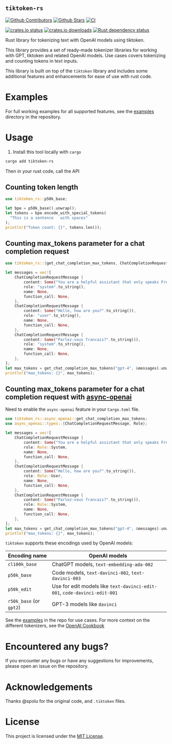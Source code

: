 ## `tiktoken-rs`

[![Github Contributors](https://img.shields.io/github/contributors/zurawiki/tiktoken-rs.svg)](https://github.com/zurawiki/tiktoken-rs/graphs/contributors)
[![Github Stars](https://img.shields.io/github/stars/zurawiki/tiktoken-rs.svg)](https://github.com/zurawiki/tiktoken-rs/stargazers)
[![CI](https://github.com/zurawiki/tiktoken-rs/actions/workflows/ci.yml/badge.svg)](https://github.com/zurawiki/tiktoken-rs/actions/workflows/ci.yml)

[![crates.io status](https://img.shields.io/crates/v/tiktoken-rs.svg)](https://crates.io/crates/tiktoken-rs)
[![crates.io downloads](https://img.shields.io/crates/d/tiktoken-rs.svg)](https://crates.io/crates/tiktoken-rs)
[![Rust dependency status](https://deps.rs/repo/github/zurawiki/tiktoken-rs/status.svg)](https://deps.rs/repo/github/zurawiki/tiktoken-rs)

Rust library for tokenizing text with OpenAI models using tiktoken.

This library provides a set of ready-made tokenizer libraries for working with GPT, tiktoken and related OpenAI models. Use cases covers tokenizing and counting tokens in text inputs.

This library is built on top of the `tiktoken` library and includes some additional features and enhancements for ease of use with rust code.

# Examples

For full working examples for all supported features, see the [examples](https://github.com/zurawiki/tiktoken-rs/tree/main/tiktoken-rs/examples) directory in the repository.

# Usage

1. Install this tool locally with `cargo`

```sh
cargo add tiktoken-rs
```

Then in your rust code, call the API

## Counting token length

```rust
use tiktoken_rs::p50k_base;

let bpe = p50k_base().unwrap();
let tokens = bpe.encode_with_special_tokens(
  "This is a sentence   with spaces"
);
println!("Token count: {}", tokens.len());
```

## Counting max_tokens parameter for a chat completion request

```rust
use tiktoken_rs::{get_chat_completion_max_tokens, ChatCompletionRequestMessage};

let messages = vec![
    ChatCompletionRequestMessage {
        content: Some("You are a helpful assistant that only speaks French.".to_string()),
        role: "system".to_string(),
        name: None,
        function_call: None,
    },
    ChatCompletionRequestMessage {
        content: Some("Hello, how are you?".to_string()),
        role: "user".to_string(),
        name: None,
        function_call: None,
    },
    ChatCompletionRequestMessage {
        content: Some("Parlez-vous francais?".to_string()),
        role: "system".to_string(),
        name: None,
        function_call: None,
    },
];
let max_tokens = get_chat_completion_max_tokens("gpt-4", &messages).unwrap();
println!("max_tokens: {}", max_tokens);
```

## Counting max_tokens parameter for a chat completion request with [async-openai](https://crates.io/crates/async-openai)

Need to enable the `async-openai` feature in your `Cargo.toml` file.

```rust
use tiktoken_rs::async_openai::get_chat_completion_max_tokens;
use async_openai::types::{ChatCompletionRequestMessage, Role};

let messages = vec![
    ChatCompletionRequestMessage {
        content: Some("You are a helpful assistant that only speaks French.".to_string()),
        role: Role::System,
        name: None,
        function_call: None,
    },
    ChatCompletionRequestMessage {
        content: Some("Hello, how are you?".to_string()),
        role: Role::User,
        name: None,
        function_call: None,
    },
    ChatCompletionRequestMessage {
        content: Some("Parlez-vous francais?".to_string()),
        role: Role::System,
        name: None,
        function_call: None,
    },
];
let max_tokens = get_chat_completion_max_tokens("gpt-4", &messages).unwrap();
println!("max_tokens: {}", max_tokens);
```

`tiktoken` supports these encodings used by OpenAI models:

| Encoding name           | OpenAI models                                                             |
| ----------------------- | ------------------------------------------------------------------------- |
| `cl100k_base`           | ChatGPT models, `text-embedding-ada-002`                                  |
| `p50k_base`             | Code models, `text-davinci-002`, `text-davinci-003`                       |
| `p50k_edit`             | Use for edit models like `text-davinci-edit-001`, `code-davinci-edit-001` |
| `r50k_base` (or `gpt2`) | GPT-3 models like `davinci`                                               |

See the [examples](./examples/) in the repo for use cases. For more context on the different tokenizers, see the [OpenAI Cookbook](https://github.com/openai/openai-cookbook/blob/66b988407d8d13cad5060a881dc8c892141f2d5c/examples/How_to_count_tokens_with_tiktoken.ipynb)

# Encountered any bugs?

If you encounter any bugs or have any suggestions for improvements, please open an issue on the repository.

# Acknowledgements

Thanks @spolu for the original code, and `.tiktoken` files.

# License

This project is licensed under the [MIT License](./LICENSE).
